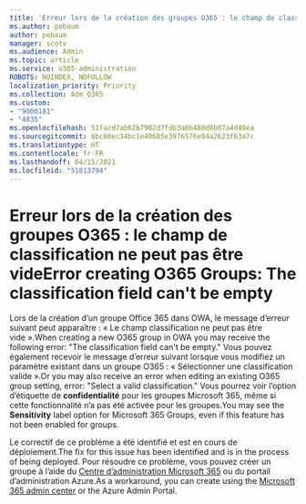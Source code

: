```yaml
---
title: 'Erreur lors de la création des groupes O365 : le champ de classification ne peut pas être vide'
ms.author: pebaum
author: pebaum
manager: scotv
ms.audience: Admin
ms.topic: article
ms.service: o365-administration
ROBOTS: NOINDEX, NOFOLLOW
localization_priority: Priority
ms.collection: Adm_O365
ms.custom:
- "9000181"
- "4835"
ms.openlocfilehash: 51facd7ab62b7902d7fdb3a8b480d8b07a4d40ea
ms.sourcegitcommit: 8bc60ec34bc1e40685e3976576e04a2623f63a7c
ms.translationtype: HT
ms.contentlocale: fr-FR
ms.lasthandoff: 04/15/2021
ms.locfileid: "51813794"
---
```

# <a name="error-creating-o365-groups-the-classification-field-cant-be-empty"></a><span data-ttu-id="bbe68-102">Erreur lors de la création des groupes O365 : le champ de classification ne peut pas être vide</span><span class="sxs-lookup"><span data-stu-id="bbe68-102">Error creating O365 Groups: The classification field can't be empty</span></span>

<span data-ttu-id="bbe68-103">Lors de la création d’un groupe Office 365 dans OWA, le message d’erreur suivant peut apparaître : « Le champ classification ne peut pas être vide ».</span><span class="sxs-lookup"><span data-stu-id="bbe68-103">When creating a new O365 group in OWA you may receive the following error: "The classification field can't be empty."</span></span>  <span data-ttu-id="bbe68-104">Vous pouvez également recevoir le message d’erreur suivant lorsque vous modifiez un paramètre existant dans un groupe O365 : « Sélectionner une classification valide ».</span><span class="sxs-lookup"><span data-stu-id="bbe68-104">Or you may also receive an error when editing an existing O365 group setting, error: "Select a valid classification."</span></span>   <span data-ttu-id="bbe68-105">Vous pourrez voir l’option d’étiquette de **confidentialité** pour les groupes Microsoft 365, même si cette fonctionnalité n’a pas été activée pour les groupes.</span><span class="sxs-lookup"><span data-stu-id="bbe68-105">You may see the **Sensitivity** label option for Microsoft 365 Groups, even if this feature has not been enabled for groups.</span></span>

<span data-ttu-id="bbe68-106">Le correctif de ce problème a été identifié et est en cours de déploiement.</span><span class="sxs-lookup"><span data-stu-id="bbe68-106">The fix for this issue has been identified and is in the process of being deployed.</span></span>  <span data-ttu-id="bbe68-107">Pour résoudre ce problème, vous pouvez créer un groupe à l’aide du [Centre d’administration Microsoft 365](https://docs.microsoft.com/microsoft-365/admin/create-groups/create-groups?view=o365-worldwide) ou du portail d’administration Azure.</span><span class="sxs-lookup"><span data-stu-id="bbe68-107">As a workaround, you can create using the [Microsoft 365 admin center](https://docs.microsoft.com/microsoft-365/admin/create-groups/create-groups?view=o365-worldwide) or the Azure Admin Portal.</span></span>
